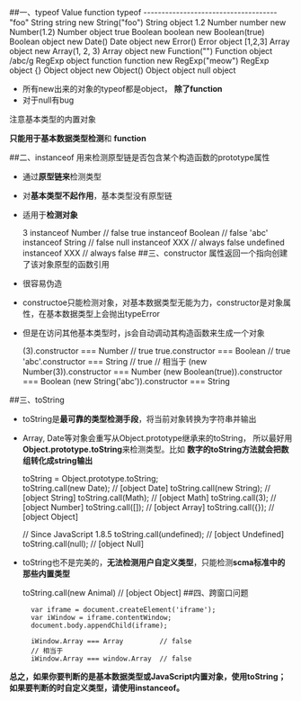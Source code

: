##一、typeof
	Value               function   typeof
	-------------------------------------
	"foo"               String     string
	new String("foo")   String     object
	1.2                 Number     number
	new Number(1.2)     Number     object
	true                Boolean    boolean
	new Boolean(true)   Boolean    object
	new Date()          Date       object
	new Error()         Error      object
	[1,2,3]             Array      object
	new Array(1, 2, 3)  Array      object
	new Function("")    Function   object
	/abc/g              RegExp     object
	function                       function
	new RegExp("meow")  RegExp     object
	{}                  Object     object
	new Object()        Object     object 
	null                           object

* 所有new出来的对象的typeof都是object， **除了function**
* 对于null有bug

注意基本类型的内置对象

**只能用于基本数据类型检测**和 **function**


##二、instanceof 用来检测原型链是否包含某个构造函数的prototype属性
* 通过**原型链来**检测类型
* 对**基本类型不起作用**，基本类型没有原型链
* 适用于**检测对象**

   3 instanceof Number // false
   	true instanceof Boolean // false
   	'abc' instanceof String // false
   	null instanceof XXX  // always false
   	undefined instanceof XXX  // always false
##三、constructor 属性返回一个指向创建了该对象原型的函数引用
* 很容易伪造
* constructoe只能检测对象，对基本数据类型无能为力，constructor是对象属性，在基本数据类型上会抛出typeError
* 但是在访问其他基本类型时，js会自动调动其构造函数来生成一个对象

   (3).constructor === Number // true
   	true.constructor === Boolean // true
   	'abc'.constructor === String // true
   	// 相当于
   	(new Number(3)).constructor === Number
   	(new Boolean(true)).constructor === Boolean
   	(new String('abc')).constructor === String

##三、toString
* toString是**最可靠的类型检测手段**，将当前对象转换为字符串并输出
* Array, Date等对象会重写从Object.prototype继承来的toString， 所以最好用**Object.prototype.toString**来检测类型。比如 **数字的toString方法就会把数组转化成string输出**

   toString = Object.prototype.toString;
   ​	
   	toString.call(new Date);    // [object Date]
   	toString.call(new String);  // [object String]
   	toString.call(Math);        // [object Math]
   	toString.call(3);           // [object Number]
   	toString.call([]);          // [object Array]
   	toString.call({});          // [object Object]
   	
   	// Since JavaScript 1.8.5
   	toString.call(undefined);   // [object Undefined]
   	toString.call(null);        // [object Null]

* toString也不是完美的，**无法检测用户自定义类型**，只能检测**scma标准中的那些内置类型**

   toString.call(new Animal)   // [object Object]
##四、跨窗口问题

		var iframe = document.createElement('iframe');
		var iWindow = iframe.contentWindow;
		document.body.appendChild(iframe);
		
		iWindow.Array === Array         // false
		// 相当于
		iWindow.Array === window.Array  // false


**总之，如果你要判断的是基本数据类型或JavaScript内置对象，使用toString； 如果要判断的时自定义类型，请使用instanceof。**